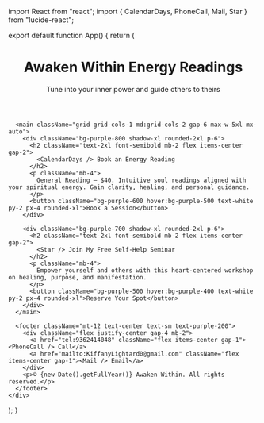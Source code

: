 import React from "react";
import { CalendarDays, PhoneCall, Mail, Star } from "lucide-react";

export default function App() {
  return (
    <div className="min-h-screen bg-gradient-to-br from-purple-900 via-purple-700 to-purple-400 text-white p-6">
      <header className="text-center py-8">
        <h1 className="text-4xl font-bold">Awaken Within Energy Readings</h1>
        <p className="mt-2 text-lg italic">Tune into your inner power and guide others to theirs</p>
      </header>

      <main className="grid grid-cols-1 md:grid-cols-2 gap-6 max-w-5xl mx-auto">
        <div className="bg-purple-800 shadow-xl rounded-2xl p-6">
          <h2 className="text-2xl font-semibold mb-2 flex items-center gap-2">
            <CalendarDays /> Book an Energy Reading
          </h2>
          <p className="mb-4">
            General Reading – $40. Intuitive soul readings aligned with your spiritual energy. Gain clarity, healing, and personal guidance.
          </p>
          <button className="bg-purple-600 hover:bg-purple-500 text-white py-2 px-4 rounded-xl">Book a Session</button>
        </div>

        <div className="bg-purple-700 shadow-xl rounded-2xl p-6">
          <h2 className="text-2xl font-semibold mb-2 flex items-center gap-2">
            <Star /> Join My Free Self-Help Seminar
          </h2>
          <p className="mb-4">
            Empower yourself and others with this heart-centered workshop on healing, purpose, and manifestation.
          </p>
          <button className="bg-purple-500 hover:bg-purple-400 text-white py-2 px-4 rounded-xl">Reserve Your Spot</button>
        </div>
      </main>

      <footer className="mt-12 text-center text-sm text-purple-200">
        <div className="flex justify-center gap-4 mb-2">
          <a href="tel:9362414048" className="flex items-center gap-1"><PhoneCall /> Call</a>
          <a href="mailto:KiffanyLightard0@gmail.com" className="flex items-center gap-1"><Mail /> Email</a>
        </div>
        <p>© {new Date().getFullYear()} Awaken Within. All rights reserved.</p>
      </footer>
    </div>
  );
}
